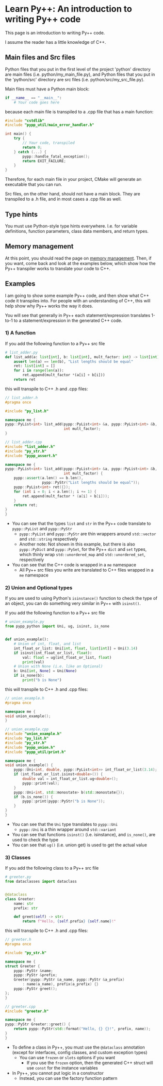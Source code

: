 # Learn Py++: An introduction to writing Py++ code

This page is an introduction to writing Py++ code.

I assume the reader has a little knowledge of C++.

## Main files and Src files

Python files that you put in the first level of the project 'python' directory are main files (i.e. python/my_main_file.py), and Python files that you put in the 'python/src' directory are src files (i.e. python/src/my_src_file.py).

Main files must have a Python main block:

```python
if __name__ == "__main__":
    # Your code goes here
```

because each main file is transpiled to a .cpp file that has a main function:

```cpp
#include "cstdlib"
#include "pypp_util/main_error_handler.h"

int main() {
    try {
        // Your code, transpiled
        return 0;
    } catch (...) {
        pypp::handle_fatal_exception();
        return EXIT_FAILURE;
    }
}
```

Therefore, for each main file in your project, CMake will generate an executable that you can run.

Src files, on the other hand, should not have a main block. They are transpiled to a .h file, and in most cases a .cpp file as well.

## Type hints

You must use Python-style type hints everywhere. I.e. for variable definitions, function parameters, class data members, and return types.

## Memory management

At this point, you should read the page on [memory management](lang_features/manual_memory_management.md). Then, if you want, come back and look at the examples below, which show how the Py++ transpiler works to translate your code to C++.

## Examples

I am going to show some example Py++ code, and then show what C++ code it transpiles into. For people with an understanding of C++, this will help show why Py++ works the way it does.

You will see that generally in Py++ each statement/expression translates 1-to-1 to a statement/expression in the generated C++ code.

### 1) A function

If you add the following function to a Py++ src file

```python
# list_adder.py
def list_add(a: list[int], b: list[int], mult_factor: int) -> list[int]:
    assert len(a) == len(b), "List lengths should be equal"
    ret: list[int] = []
    for i in range(len(a)):
        ret.append(mult_factor *(a[i] + b[i]))
    return ret
```

this will transpile to C++ .h and .cpp files:

```cpp
// list_adder.h
#pragma once

#include "py_list.h"

namespace me {
pypp::PyList<int> list_add(pypp::PyList<int> &a, pypp::PyList<int> &b,
                           int mult_factor);
}
```

```cpp
// list_adder.cpp
#include "list_adder.h"
#include "py_str.h"
#include "pypp_assert.h"

namespace me {
pypp::PyList<int> list_add(pypp::PyList<int> &a, pypp::PyList<int> &b,
                           int mult_factor) {
    pypp::assert(a.len() == b.len(),
                 pypp::PyStr("List lengths should be equal"));
    pypp::PyList<int> ret({});
    for (int i = 0; i < a.len(); i += 1) {
        ret.append(mult_factor * (a[i] + b[i]));
    }
    return ret;
}
}
```

- You can see that the types `list` and `str` in the Py++ code translate to `pypp::PyList` and `pypp::PyStr`
    - `pypp::PyList` and `pypp::PyStr` are thin wrappers around `std::vector` and `std::string` respectively
    - Another note: Not shown in this example, but there is also `pypp::PyDict` and `pypp::PySet`, for the Py++ `dict` and `set` types, which thinly wrap `std::unordered_map` and `std::unordered_set`, respectively
- You can see that the C++ code is wrapped in a `me` namespace
    - All Py++ src files you write are translated to C++ files wrapped in a `me` namespace

### 2) Union and Optional types

If you are used to using Python's `isinstance()` function to check the type of an object, you can do something very similar in Py++ with `isinst()`.

If you add the following function to a Py++ src file

```python
# union_example.py
from pypp_python import Uni, ug, isinst, is_none


def union_example():
    # Union of int, float, and list
    int_float_or_list: Uni[int, float, list[int]] = Uni(3.14)
    if isinst(int_float_or_list, float):
        val: float = ug(int_float_or_list, float)
        print(val)
    # Union with None (i.e. like an Optional)
    b: Uni[int, None] = Uni(None)
    if is_none(b):
        print("b is None")
```

this will transpile to C++ .h and .cpp files:

```cpp
// union_example.h
#pragma once

namespace me {
void union_example();
}
```

```cpp
// union_example.cpp
#include "union_example.h"
#include "py_list.h"
#include "py_str.h"
#include "pypp_union.h"
#include "pypp_util/print.h"

namespace me {
void union_example() {
    pypp::Uni<int, double, pypp::PyList<int>> int_float_or_list(3.14);
    if (int_float_or_list.isinst<double>()) {
        double val = int_float_or_list.ug<double>();
        pypp::print(val);
    }
    pypp::Uni<int, std::monostate> b(std::monostate{});
    if (b.is_none()) {
        pypp::print(pypp::PyStr("b is None"));
    }
}
}
```

- You can see that the `Uni` type translates to `pypp::Uni`
    - `pypp::Uni` is a thin wrapper around `std::variant`
- You can see that functions `isinst()` (i.e. isinstance), and `is_none()`, are used to check the type
- You can see that `ug()` (i.e. union get) is used to get the actual value

### 3) Classes

If you add the following class to a Py++ src file

```python
# greeter.py
from dataclasses import dataclass


@dataclass
class Greeter:
    name: str
    prefix: str

    def greet(self) -> str:
        return f"Hello, {self.prefix} {self.name}!"
```

this will transpile to C++ .h and .cpp files:

```cpp
// greeter.h
#pragma once

#include "py_str.h"

namespace me {
struct Greeter {
    pypp::PyStr &name;
    pypp::PyStr &prefix;
    Greeter(pypp::PyStr &a_name, pypp::PyStr &a_prefix)
        : name(a_name), prefix(a_prefix) {}
    pypp::PyStr greet();
};
}
```

```cpp
// greeter.cpp
#include "greeter.h"

namespace me {
pypp::PyStr Greeter::greet() {
    return pypp::PyStr(std::format("Hello, {} {}!", prefix, name));
}
}
```

- To define a class in Py++, you must use the `@dataclass` annotation (except for interfaces, config classes, and custom exception types)
    - You can use `frozen` or `slots` options if you want
        - If you use the `frozen` option, then the generated C++ struct will use `const` for the instance variables
- In Py++, you cannot put logic in a constructor
    - Instead, you can use the factory function pattern
